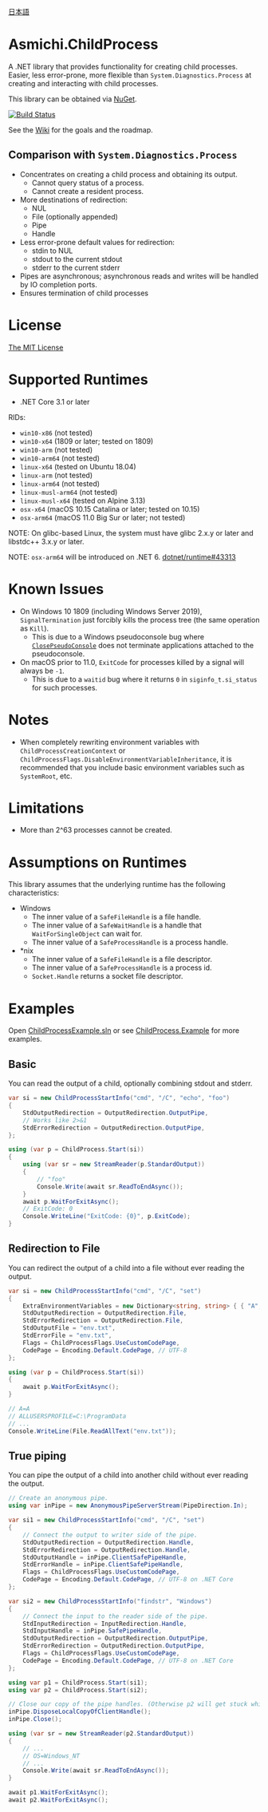 [日本語](README.ja.md)

# Asmichi.ChildProcess
A .NET library that provides functionality for creating child processes. Easier, less error-prone, more flexible than `System.Diagnostics.Process` at creating and interacting with child processes.

This library can be obtained via [NuGet](https://www.nuget.org/packages/Asmichi.ChildProcess/).

[![Build Status](https://dev.azure.com/asmichi/ChildProcess/_apis/build/status/ChildProcess-CI?branchName=master)](https://dev.azure.com/asmichi/ChildProcess/_build/latest?definitionId=5&branchName=master)

See the [Wiki](https://github.com/asmichi/ChildProcess/wiki) for the goals and the roadmap.

## Comparison with `System.Diagnostics.Process`

- Concentrates on creating a child process and obtaining its output.
    - Cannot query status of a process.
    - Cannot create a resident process.
- More destinations of redirection:
    - NUL
    - File (optionally appended)
    - Pipe
    - Handle
- Less error-prone default values for redirection:
    - stdin to NUL
    - stdout to the current stdout
    - stderr to the current stderr
- Pipes are asynchronous; asynchronous reads and writes will be handled by IO completion ports.
- Ensures termination of child processes

# License

[The MIT License](LICENSE)

# Supported Runtimes

- .NET Core 3.1 or later

RIDs:

- `win10-x86` (not tested)
- `win10-x64` (1809 or later; tested on 1809)
- `win10-arm` (not tested)
- `win10-arm64` (not tested)
- `linux-x64` (tested on Ubuntu 18.04)
- `linux-arm` (not tested)
- `linux-arm64` (not tested)
- `linux-musl-arm64` (not tested)
- `linux-musl-x64` (tested on Alpine 3.13)
- `osx-x64` (macOS 10.15 Catalina or later; tested on 10.15)
- `osx-arm64` (macOS 11.0 Big Sur or later; not tested)

NOTE: On glibc-based Linux, the system must have glibc 2.x.y or later and libstdc++ 3.x.y or later.

NOTE: `osx-arm64` will be introduced on .NET 6. [dotnet/runtime#43313](https://github.com/dotnet/runtime/issues/43313)

# Known Issues

- On Windows 10 1809 (including Windows Server 2019), `SignalTermination` just forcibly kills the process tree (the same operation as `Kill`).
    - This is due to a Windows pseudoconsole bug where [`ClosePseudoConsole`](https://docs.microsoft.com/en-us/windows/console/closepseudoconsole) does not terminate applications attached to the pseudoconsole.
- On macOS prior to 11.0, `ExitCode` for processes killed by a signal will always be `-1`.
    - This is due to a `waitid` bug where it returns `0` in `siginfo_t.si_status` for such processes.

# Notes

- When completely rewriting environment variables with `ChildProcessCreationContext` or `ChildProcessFlags.DisableEnvironmentVariableInheritance`, it is recommended that you include basic environment variables such as `SystemRoot`, etc.

# Limitations

- More than 2^63 processes cannot be created.

# Assumptions on Runtimes

This library assumes that the underlying runtime has the following characteristics:

- Windows
    - The inner value of a `SafeFileHandle` is a file handle.
    - The inner value of a `SafeWaitHandle` is a handle that `WaitForSingleObject` can wait for.
    - The inner value of a `SafeProcessHandle` is a process handle.
- *nix
    - The inner value of a `SafeFileHandle` is a file descriptor.
    - The inner value of a `SafeProcessHandle` is a process id.
    - `Socket.Handle` returns a socket file descriptor.

# Examples

Open [ChildProcessExample.sln](ChildProcessExample.sln) or see [ChildProcess.Example](src/ChildProcess.Example/) for more examples.

## Basic

You can read the output of a child, optionally combining stdout and stderr.

```cs
var si = new ChildProcessStartInfo("cmd", "/C", "echo", "foo")
{
    StdOutputRedirection = OutputRedirection.OutputPipe,
    // Works like 2>&1
    StdErrorRedirection = OutputRedirection.OutputPipe,
};

using (var p = ChildProcess.Start(si))
{
    using (var sr = new StreamReader(p.StandardOutput))
    {
        // "foo"
        Console.Write(await sr.ReadToEndAsync());
    }
    await p.WaitForExitAsync();
    // ExitCode: 0
    Console.WriteLine("ExitCode: {0}", p.ExitCode);
}
```

## Redirection to File

You can redirect the output of a child into a file without ever reading the output.

```cs
var si = new ChildProcessStartInfo("cmd", "/C", "set")
{
    ExtraEnvironmentVariables = new Dictionary<string, string> { { "A", "A" } },
    StdOutputRedirection = OutputRedirection.File,
    StdErrorRedirection = OutputRedirection.File,
    StdOutputFile = "env.txt",
    StdErrorFile = "env.txt",
    Flags = ChildProcessFlags.UseCustomCodePage,
    CodePage = Encoding.Default.CodePage, // UTF-8
};

using (var p = ChildProcess.Start(si))
{
    await p.WaitForExitAsync();
}

// A=A
// ALLUSERSPROFILE=C:\ProgramData
// ...
Console.WriteLine(File.ReadAllText("env.txt"));
```

## True piping

You can pipe the output of a child into another child without ever reading the output.

```cs
// Create an anonymous pipe.
using var inPipe = new AnonymousPipeServerStream(PipeDirection.In);

var si1 = new ChildProcessStartInfo("cmd", "/C", "set")
{
    // Connect the output to writer side of the pipe.
    StdOutputRedirection = OutputRedirection.Handle,
    StdErrorRedirection = OutputRedirection.Handle,
    StdOutputHandle = inPipe.ClientSafePipeHandle,
    StdErrorHandle = inPipe.ClientSafePipeHandle,
    Flags = ChildProcessFlags.UseCustomCodePage,
    CodePage = Encoding.Default.CodePage, // UTF-8 on .NET Core
};

var si2 = new ChildProcessStartInfo("findstr", "Windows")
{
    // Connect the input to the reader side of the pipe.
    StdInputRedirection = InputRedirection.Handle,
    StdInputHandle = inPipe.SafePipeHandle,
    StdOutputRedirection = OutputRedirection.OutputPipe,
    StdErrorRedirection = OutputRedirection.OutputPipe,
    Flags = ChildProcessFlags.UseCustomCodePage,
    CodePage = Encoding.Default.CodePage, // UTF-8 on .NET Core
};

using var p1 = ChildProcess.Start(si1);
using var p2 = ChildProcess.Start(si2);

// Close our copy of the pipe handles. (Otherwise p2 will get stuck while reading from the pipe.)
inPipe.DisposeLocalCopyOfClientHandle();
inPipe.Close();

using (var sr = new StreamReader(p2.StandardOutput))
{
    // ...
    // OS=Windows_NT
    // ...
    Console.Write(await sr.ReadToEndAsync());
}

await p1.WaitForExitAsync();
await p2.WaitForExitAsync();
```
